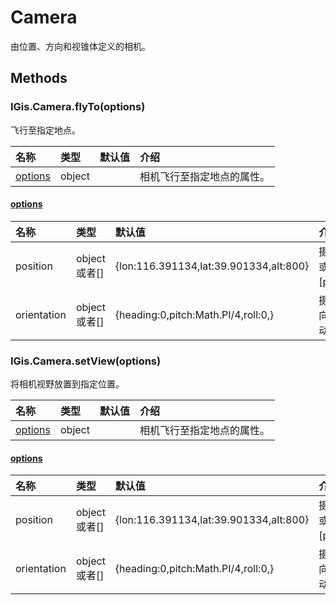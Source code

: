 # Camera

由位置、方向和视锥体定义的相机。

## Methods

### IGis.Camera.flyTo\(options\)

飞行至指定地点。

| 名称 | 类型 | 默认值 | 介绍 |
| :--- | :--- | :--- | :--- |
| [options](camera.md) | object |  | 相机飞行至指定地点的属性。 |

#### [options](camera.md)

| 名称 | 类型 | 默认值 | 介绍 |
| :--- | :--- | :--- | :--- |
| position | object或者\[\] | {lon:116.391134,lat:39.901334,alt:800} | 摄像机目的地经纬高位置。{lon,lat,alt} 或者\[position\[0\],position\[1\],position\[2\]\]。 |
| orientation | object或者\[\] | {heading:0,pitch:Math.PI/4,roll:0,} | 摄像机的偏转角度。heading:弧度的航向分量，pitch:弧度的螺距分量，roll:滚动分量\(以弧度为单位\)。 |

### IGis.Camera.setView\(options\)

将相机视野放置到指定位置。

| 名称 | 类型 | 默认值 | 介绍 |
| :--- | :--- | :--- | :--- |
| [options](camera.md) | object |  | 相机飞行至指定地点的属性。 |

#### [options](camera.md)

| 名称 | 类型 | 默认值 | 介绍 |
| :--- | :--- | :--- | :--- |
| position | object或者\[\] | {lon:116.391134,lat:39.901334,alt:800} | 摄像机目的地经纬高位置。{lon,lat,alt} 或者\[position\[0\],position\[1\],position\[2\]\]。 |
| orientation | object或者\[\] | {heading:0,pitch:Math.PI/4,roll:0,} | 摄像机的偏转角度。heading:弧度的航向分量，pitch:弧度的螺距分量，roll:滚动分量\(以弧度为单位\)。 |

